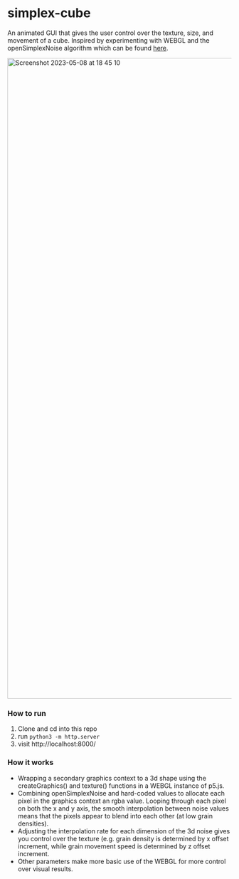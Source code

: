 # simplex-cube
An animated GUI that gives the user control over the texture, size, and movement of a cube. Inspired by experimenting with WEBGL and the openSimplexNoise algorithm which can be found  <a href = 'https://gist.github.com/PARC6502/85c99c04c9b3c6ae52c3c27605b4df0a'> here</a>.

<img width="1439" alt="Screenshot 2023-05-08 at 18 45 10" src="https://user-images.githubusercontent.com/106311108/236894539-fc4ea023-4a01-4345-a1b3-5cf1c318bd8a.png">

### How to run
1. Clone and cd into this repo
2. run ```python3 -m http.server```
3. visit http://localhost:8000/

### How it works
- Wrapping a secondary graphics context to a 3d shape using the createGraphics() and texture() functions in a WEBGL instance of p5.js.
- Combining openSimplexNoise and hard-coded values to allocate each pixel in the graphics context an rgba value. Looping through each pixel on both the x and y axis, the smooth interpolation between noise values means that the pixels appear to blend into each other (at low grain densities).
- Adjusting the interpolation rate for each dimension of the 3d noise gives you control over the texture (e.g. grain density is determined by x offset increment, while grain movement speed is determined by z offset increment.
- Other parameters make more basic use of the WEBGL for more control over visual results.


###
